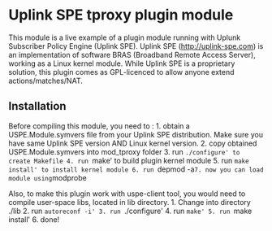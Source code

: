 Uplink SPE tproxy plugin module
===============================

This module is a live example of a plugin module running with Uplunk Subscriber Policy Engine (Uplink SPE). 
Uplink SPE (<http://uplink-spe.com>) is an implementation of software BRAS (Broadband Remote Access Server), working as a Linux kernel module.
While Uplink SPE is a proprietary solution, this plugin comes as GPL-licenced to allow anyone extend actions/matches/NAT.


Installation
------------

Before compiling this module, you need to :
	1. obtain a USPE.Module.symvers file from your Uplink SPE distribution. Make sure you have same Uplink SPE version AND Linux kernel version.
	2. copy obtained USPE.Module.symvers into mod_tproxy folder
	3. run `./configure' to create Makefile
	4. run `make' to build plugin kernel module
	5. run `make install' to install kernel module
	6. run `depmod -a`
	7. now you can load module using `modprobe 

Also, to make this plugin work with uspe-client tool, you would need to compile user-space libs, located in lib directory.
	1. Change into directory ./lib
	2. run `autoreconf -i'
	3. run `./configure'
	4. run `make'
	5. run `make install'
	6. done!


